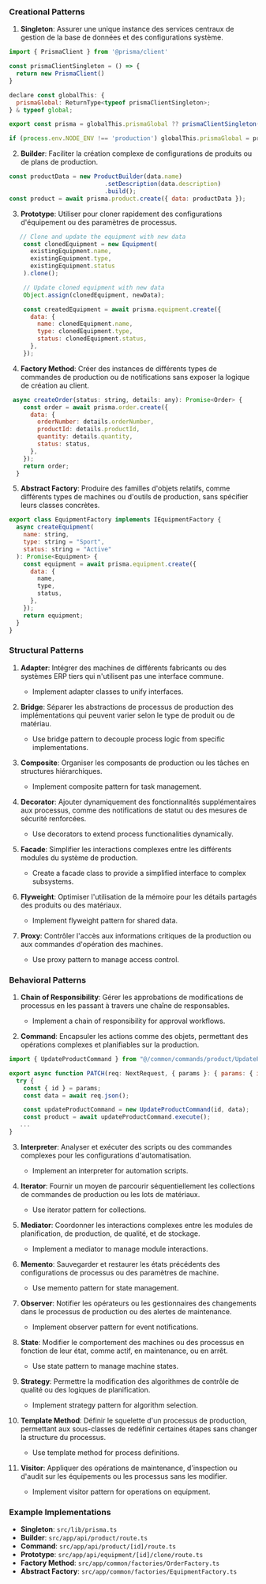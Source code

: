 ### Creational Patterns
1. **Singleton**: Assurer une unique instance des services centraux de gestion de la base de données et des configurations système.
   
```js
import { PrismaClient } from '@prisma/client'

const prismaClientSingleton = () => {
  return new PrismaClient()
}

declare const globalThis: {
  prismaGlobal: ReturnType<typeof prismaClientSingleton>;
} & typeof global;

export const prisma = globalThis.prismaGlobal ?? prismaClientSingleton()

if (process.env.NODE_ENV !== 'production') globalThis.prismaGlobal = prisma
```

2. **Builder**: Faciliter la création complexe de configurations de produits ou de plans de production.

```js
const productData = new ProductBuilder(data.name)
                           .setDescription(data.description)
                           .build();
const product = await prisma.product.create({ data: productData });
```

3. **Prototype**: Utiliser pour cloner rapidement des configurations d'équipement ou des paramètres de processus.
   
```js
   // Clone and update the equipment with new data
    const clonedEquipment = new Equipment(
      existingEquipment.name,
      existingEquipment.type,
      existingEquipment.status
    ).clone();

    // Update cloned equipment with new data
    Object.assign(clonedEquipment, newData);

    const createdEquipment = await prisma.equipment.create({
      data: {
        name: clonedEquipment.name,
        type: clonedEquipment.type,
        status: clonedEquipment.status,
      },
    });
```

4. **Factory Method**: Créer des instances de différents types de commandes de production ou de notifications sans exposer la logique de création au client.

```js
 async createOrder(status: string, details: any): Promise<Order> {
    const order = await prisma.order.create({
      data: {
        orderNumber: details.orderNumber,
        productId: details.productId,
        quantity: details.quantity,
        status: status,
      },
    });
    return order;
  }
```

5. **Abstract Factory**: Produire des familles d'objets relatifs, comme différents types de machines ou d'outils de production, sans spécifier leurs classes concrètes.

```js
export class EquipmentFactory implements IEquipmentFactory {
  async createEquipment(
    name: string,
    type: string = "Sport",
    status: string = "Active"
  ): Promise<Equipment> {
    const equipment = await prisma.equipment.create({
      data: {
        name,
        type,
        status,
      },
    });
    return equipment;
  }
}
```

### Structural Patterns
1. **Adapter**: Intégrer des machines de différents fabricants ou des systèmes ERP tiers qui n'utilisent pas une interface commune.
   - Implement adapter classes to unify interfaces.

2. **Bridge**: Séparer les abstractions de processus de production des implémentations qui peuvent varier selon le type de produit ou de matériau.
   - Use bridge pattern to decouple process logic from specific implementations.

3. **Composite**: Organiser les composants de production ou les tâches en structures hiérarchiques.
   - Implement composite pattern for task management.

4. **Decorator**: Ajouter dynamiquement des fonctionnalités supplémentaires aux processus, comme des notifications de statut ou des mesures de sécurité renforcées.
   - Use decorators to extend process functionalities dynamically.

5. **Facade**: Simplifier les interactions complexes entre les différents modules du système de production.
   - Create a facade class to provide a simplified interface to complex subsystems.

6. **Flyweight**: Optimiser l'utilisation de la mémoire pour les détails partagés des produits ou des matériaux.
   - Implement flyweight pattern for shared data.

7. **Proxy**: Contrôler l'accès aux informations critiques de la production ou aux commandes d'opération des machines.
   - Use proxy pattern to manage access control.

### Behavioral Patterns
1. **Chain of Responsibility**: Gérer les approbations de modifications de processus en les passant à travers une chaîne de responsables.
   - Implement a chain of responsibility for approval workflows.

2. **Command**: Encapsuler les actions comme des objets, permettant des opérations complexes et planifiables sur la production.
   
```js
import { UpdateProductCommand } from "@/common/commands/product/UpdateProductCommand";

export async function PATCH(req: NextRequest, { params }: { params: { id: string } }) {
  try {
    const { id } = params;
    const data = await req.json();

    const updateProductCommand = new UpdateProductCommand(id, data);
    const product = await updateProductCommand.execute();
   ...
}
```

3. **Interpreter**: Analyser et exécuter des scripts ou des commandes complexes pour les configurations d'automatisation.
   - Implement an interpreter for automation scripts.

4. **Iterator**: Fournir un moyen de parcourir séquentiellement les collections de commandes de production ou les lots de matériaux.
   - Use iterator pattern for collections.

5. **Mediator**: Coordonner les interactions complexes entre les modules de planification, de production, de qualité, et de stockage.
   - Implement a mediator to manage module interactions.

6. **Memento**: Sauvegarder et restaurer les états précédents des configurations de processus ou des paramètres de machine.
   - Use memento pattern for state management.

7. **Observer**: Notifier les opérateurs ou les gestionnaires des changements dans le processus de production ou des alertes de maintenance.
   - Implement observer pattern for event notifications.

8. **State**: Modifier le comportement des machines ou des processus en fonction de leur état, comme actif, en maintenance, ou en arrêt.
   - Use state pattern to manage machine states.

9. **Strategy**: Permettre la modification des algorithmes de contrôle de qualité ou des logiques de planification.
   - Implement strategy pattern for algorithm selection.

10. **Template Method**: Définir le squelette d'un processus de production, permettant aux sous-classes de redéfinir certaines étapes sans changer la structure du processus.
    - Use template method for process definitions.

11. **Visitor**: Appliquer des opérations de maintenance, d'inspection ou d'audit sur les équipements ou les processus sans les modifier.
    - Implement visitor pattern for operations on equipment.

### Example Implementations
- **Singleton**: `src/lib/prisma.ts`
- **Builder**: `src/app/api/product/route.ts`
- **Command**: `src/app/api/product/[id]/route.ts`
- **Prototype**: `src/app/api/equipment/[id]/clone/route.ts`
- **Factory Method**: `src/app/common/factories/OrderFactory.ts`
- **Abstract Factory**: `src/app/common/factories/EquipmentFactory.ts`